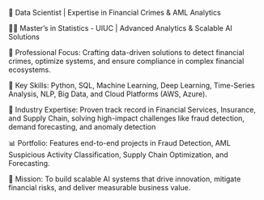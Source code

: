 🎯 Data Scientist | Expertise in Financial Crimes & AML Analytics

👨‍💻 Master’s in Statistics - UIUC | Advanced Analytics & Scalable AI Solutions

🔹 Professional Focus: Crafting data-driven solutions to detect financial crimes, optimize systems, and ensure compliance in complex financial ecosystems.

🔹 Key Skills: Python, SQL, Machine Learning, Deep Learning, Time-Series Analysis, NLP, Big Data, and Cloud Platforms (AWS, Azure).

🔹 Industry Expertise: Proven track record in Financial Services, Insurance, and Supply Chain, solving high-impact challenges like fraud detection, demand forecasting, and anomaly detection

📊 Portfolio: Features end-to-end projects in Fraud Detection, AML Suspicious Activity Classification, Supply Chain Optimization, and Forecasting.

🚀 Mission: To build scalable AI systems that drive innovation, mitigate financial risks, and deliver measurable business value.

<!--
**cranj9-ml/cranj9-ml** is a ✨ _special_ ✨ repository because its `README.md` (this file) appears on your GitHub profile.

Here are some ideas to get you started:

- 🔭 I’m currently working on ...
- 🌱 I’m currently learning ...
- 👯 I’m looking to collaborate on ...
- 🤔 I’m looking for help with ...
- 💬 Ask me about ...
- 📫 How to reach me: ...
- 😄 Pronouns: ...
- ⚡ Fun fact: ...
-->
